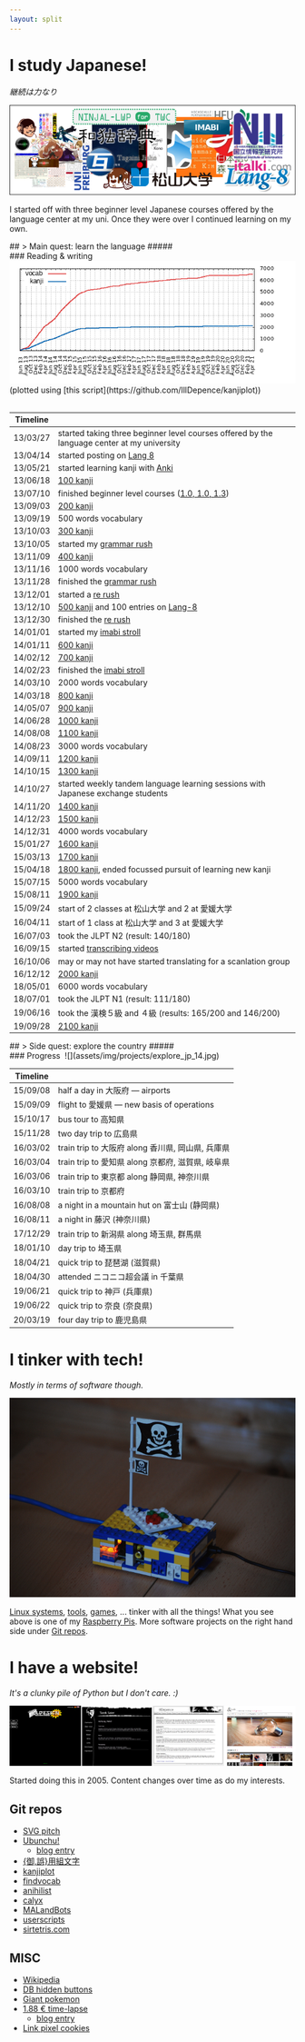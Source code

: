 ```yaml
---
layout: split
---
```


# I study Japanese!
*継続は力なり*

![](assets/img/projects/jp.png)

I started off with three beginner level Japanese courses offered by the language center at my uni. Once they were over I continued learning on my own.
<div class="hr"></div>
## &gt; Main quest: learn the language
##### <br>
### Reading &amp; writing<span id="jp-progress"></span>
‌  
<div id="graph"><img src="assets/img/projects/kanjistats.png" alt="kanjistats.png" /></div>
(plotted using [this script](https://github.com/IllDepence/kanjiplot))<br><br>

Timeline |<!-- this makes the table work -->
:-------:|:-
13/03/27 | started taking three beginner level courses offered by the language center at my university
13/04/14 | started posting on [Lang 8](http://lang-8.com/588644/)
13/05/21 | started learning kanji with [Anki](http://ankisrs.net/)
13/06/18 | [100 kanji](?a=e61bc488)
13/07/10 | finished beginner level courses ([1.0, 1.0, 1.3](https://en.wikipedia.org/wiki/Grading_systems_by_country#Germany))
13/09/03 | [200 kanji](?a=6a66c49c)
13/09/19 | 500 words vocabulary
13/10/03 | [300 kanji](?a=51c3029e)
13/10/05 | started my [grammar rush](http://moc.sirtetris.com/grammar_rush/)
13/11/09 | [400 kanji](?a=82d546f5)
13/11/16 | 1000 words vocabulary
13/11/28 | finished the [grammar rush](http://moc.sirtetris.com/grammar_rush/)
13/12/01 | started a [re rush](http://moc.sirtetris.com/re_rush/)
13/12/10 | [500 kanji](?a=7b41827f) and 100 entries on [Lang-8](http://lang-8.com/)
13/12/30 | finished the [re rush](http://moc.sirtetris.com/re_rush/)
14/01/01 | started my [imabi stroll](http://moc.sirtetris.com/imabi_stroll/)
14/01/11 | [600 kanji](?a=3d745068)
14/02/12 | [700 kanji](?a=cdbe6ee9)
14/02/23 | finished the [imabi stroll](http://moc.sirtetris.com/imabi_stroll/)
14/03/10 | 2000 words vocabulary
14/03/18 | [800 kanji](?a=26ea4c37)
14/05/07 | [900 kanji](?a=53833ada)
14/06/28 | [1000 kanji](?a=62f53ec0)
14/08/08 | [1100 kanji](?a=412c3df8)
14/08/23 | 3000 words vocabulary
14/09/11 | [1200 kanji](?a=49fc37e4)
14/10/15 | [1300 kanji](?a=dd9836fb)
14/10/27 | started weekly tandem language learning sessions with Japanese exchange students
14/11/20 | [1400 kanji](?a=9b8e3e23)
14/12/23 | [1500 kanji](?a=52333c06)
14/12/31 | 4000 words vocabulary
15/01/27 | [1600 kanji](?a=3bb14cdc)
15/03/13 | [1700 kanji](?a=d5605b67)
15/04/18 | [1800 kanji](?a=bd733663), ended focussed pursuit of learning new kanji
15/07/15 | 5000 words vocabulary
15/08/11 | [1900 kanji](?a=ceb039a3)
15/09/24 | start of 2 classes at 松山大学 and 2 at 愛媛大学
16/04/11 | start of 1 class at 松山大学 and 3 at 愛媛大学
16/07/03 | took the JLPT N2 (result: 140/180)
16/09/15 | started [transcribing videos](http://moc.sirtetris.com/字幕挑戦投稿/)
16/10/06 | may or may not have started translating for a scanlation group
16/12/12 | [2000 kanji](?a=1f099c17)
18/05/01 | 6000 words vocabulary
18/07/01 | took the JLPT N1 (result: 111/180)
19/06/16 | took the 漢検５級 and ４級 (results: 165/200 and 146/200)
19/09/28 | [2100 kanji](?a=70125fa1)

<div class="hr"></div>
## &gt; Side quest: explore the country
##### <br>
### Progress<span id="jp-ex-progress"></span>
‌  
![](assets/img/projects/explore_jp_14.jpg)
‌  

Timeline |<!-- this makes the table work -->
:-------:|:-
15/09/08 | half a day in 大阪府 — airports
15/09/09 | flight to 愛媛県 — new basis of operations
15/10/17 | bus tour to 高知県
15/11/28 | two day trip to 広島県
16/03/02 | train trip to 大阪府 along 香川県, 岡山県, 兵庫県
16/03/04 | train trip to 愛知県 along 京都府, 滋賀県, 岐阜県
16/03/06 | train trip to 東京都 along 静岡県, 神奈川県
16/03/10 | train trip to 京都府
16/08/08 | a night in a mountain hut on 富士山 (静岡県)
16/08/11 | a night in 藤沢 (神奈川県)
17/12/29 | train trip to 新潟県 along 埼玉県, 群馬県
18/01/10 | day trip to 埼玉県
18/04/21 | quick trip to 琵琶湖 (滋賀県)
18/04/30 | attended ニコニコ超会議 in 千葉県
19/06/21 | quick trip to 神戸 (兵庫県)
19/06/22 | quick trip to 奈良 (奈良県)
20/03/19 | four day trip to 鹿児島県

<!-- sep -->

# I tinker with tech!
*Mostly in terms of software though.*

![](assets/img/projects/rpi.png)

[Linux systems](https://github.com/IllDepence/dotfiles), [tools](https://github.com/IllDepence/SVG_pitch), [games](https://github.com/IllDepence/GO-AWAY-I-M-EXPLODING), ... tinker with all the things! What you see above is one of my [Raspberry Pis](http://www.raspberrypi.org/). More software projects on the right hand side under <a href="#git_repos">Git repos</a>.

<!-- sep -->

# I have a website!
*It's a clunky pile of Python but I don't care. :)*

![](assets/img/projects/websites.png)

Started doing this in 2005. Content changes over time as do my interests.
<script src="assets/pages/kanjigraph.js"></script>

<!-- split -->

## <span id="git_repos"></span>Git repos

* [SVG pitch](https://github.com/IllDepence/SVG_pitch)
* [Ubunchu!](https://sirtetris.gitlab.io/ubunchu-translation/)
    * [blog entry](?a=d932debd)
* [{御,誤}用組文字](https://github.com/IllDepence/goyoukumimoji)
* [kanjiplot](https://github.com/IllDepence/kanjiplot)
* [findvocab](https://github.com/IllDepence/findvocab)
* [anihilist](https://github.com/IllDepence/anihilist)
* [calyx](https://github.com/IllDepence/calyx)
* [MALandBots](https://github.com/IllDepence/MALandBots)
* [userscripts](https://github.com/IllDepence/userscripts)
* [sirtetris.com](https://github.com/IllDepence/sirtetris.com)

<!-- sep -->

## MISC
* [Wikipedia](https://meta.wikimedia.org/wiki/User:IllDepence)
* [DB hidden buttons](?a=6a17efc0)
* [Giant pokemon](http://giantpokemon.tumblr.com/)
* [1.88 € time-lapse](assets/img/projects/ir_remote.png)
    * [blog entry](?a=d9000c79)
* [Link pixel cookies](assets/img/projects/lpc.jpg)
